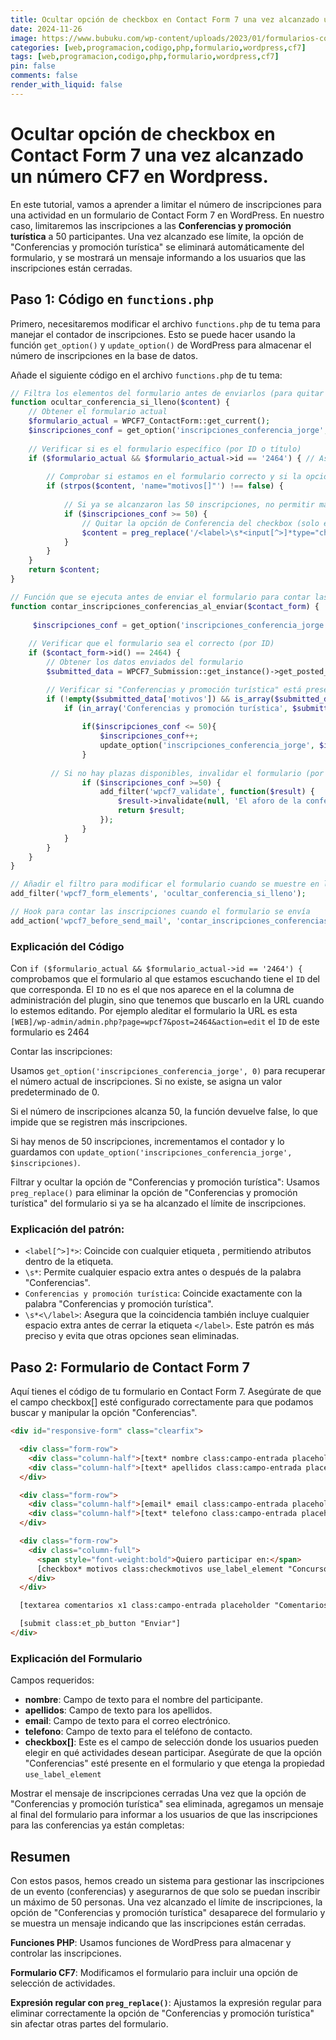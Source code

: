 ```yaml
---
title: Ocultar opción de checkbox en Contact Form 7 una vez alcanzado un número CF7 en Wordpress.
date: 2024-11-26
image: https://www.bubuku.com/wp-content/uploads/2023/01/formularios-contact-form-7_th.png
categories: [web,programacion,codigo,php,formulario,wordpress,cf7]
tags: [web,programacion,codigo,php,formulario,wordpress,cf7]
pin: false
comments: false
render_with_liquid: false
---
```

# Ocultar opción de checkbox en Contact Form 7 una vez alcanzado un número CF7 en Wordpress.

En este tutorial, vamos a aprender a limitar el número de inscripciones para una actividad en un formulario de Contact Form 7 en WordPress. En nuestro caso, limitaremos las inscripciones a las **Conferencias y promoción turística** a 50 participantes. Una vez alcanzado ese límite, la opción de "Conferencias y promoción turística" se eliminará automáticamente del formulario, y se mostrará un mensaje informando a los usuarios que las inscripciones están cerradas.

## Paso 1: Código en `functions.php`

Primero, necesitaremos modificar el archivo `functions.php` de tu tema para manejar el contador de inscripciones. Esto se puede hacer usando la función `get_option()` y `update_option()` de WordPress para almacenar el número de inscripciones en la base de datos.

Añade el siguiente código en el archivo `functions.php` de tu tema:

```php
// Filtra los elementos del formulario antes de enviarlos (para quitar la opción si está lleno)
function ocultar_conferencia_si_lleno($content) {
    // Obtener el formulario actual
    $formulario_actual = WPCF7_ContactForm::get_current();
	$inscripciones_conf = get_option('inscripciones_conferencia_jorge', 0);
    
    // Verificar si es el formulario específico (por ID o título)
    if ($formulario_actual && $formulario_actual->id == '2464') { // Aseguramos que es el formulario con el ID correcto
        
        // Comprobar si estamos en el formulario correcto y si la opción "Conferencias" está presente
        if (strpos($content, 'name="motivos[]"') !== false) {
			
			// Si ya se alcanzaron las 50 inscripciones, no permitir más
			if ($inscripciones_conf >= 50) {
				// Quitar la opción de Conferencia del checkbox (solo esa opción)
                $content = preg_replace('/<label>\s*<input[^>]*type="checkbox"[^>]*name="motivos\[\]"[^>]*value="Conferencias y promoción turística"[^>]*>\s*<span[^>]*class="wpcf7-list-item-label"[^>]*>\s*Conferencias y promoción turística\s*<\/span>\s*<\/label>/', '', $content);
			}
        }
    }
    return $content;
}

// Función que se ejecuta antes de enviar el formulario para contar las inscripciones
function contar_inscripciones_conferencias_al_enviar($contact_form) {
	
	 $inscripciones_conf = get_option('inscripciones_conferencia_jorge', 0); // Obtiene el número de inscripciones (valor por defecto 0)
	
    // Verificar que el formulario sea el correcto (por ID)
    if ($contact_form->id() == 2464) {
        // Obtener los datos enviados del formulario
        $submitted_data = WPCF7_Submission::get_instance()->get_posted_data();

        // Verificar si "Conferencias y promoción turística" está presente en el array motivos
        if (!empty($submitted_data['motivos']) && is_array($submitted_data['motivos'])) {
            if (in_array('Conferencias y promoción turística', $submitted_data['motivos'])) {
				
				if($inscripciones_conf <= 50){
					$inscripciones_conf++;
        			update_option('inscripciones_conferencia_jorge', $inscripciones_conf); // Guarda el nuevo número
				}
				
         // Si no hay plazas disponibles, invalidar el formulario (por si acaso tenia el formu abierto y no se ha eliminado la opción)
                if ($inscripciones_conf >=50) {
                    add_filter('wpcf7_validate', function($result) {
                        $result->invalidate(null, 'El aforo de la conferencia ya está completo.');
                        return $result;
                    });
                }
            }
        }
    }
}

// Añadir el filtro para modificar el formulario cuando se muestre en la página
add_filter('wpcf7_form_elements', 'ocultar_conferencia_si_lleno');

// Hook para contar las inscripciones cuando el formulario se envía
add_action('wpcf7_before_send_mail', 'contar_inscripciones_conferencias_al_enviar');
```

### Explicación del Código

Con `if ($formulario_actual && $formulario_actual->id == '2464') {` comprobamos que el formulario al que estamos escuchando tiene el `ID` del que corresponda. El `ID` no es el que nos aparece en el la columna de administración del plugin, sino que tenemos que buscarlo en la URL cuando lo estemos editando. Por ejemplo aleditar el formulario la URL es esta `[WEB]/wp-admin/admin.php?page=wpcf7&post=2464&action=edit` el `ÌD` de este formulario es 2464

Contar las inscripciones:

Usamos `get_option('inscripciones_conferencia_jorge', 0)` para recuperar el número actual de inscripciones. Si no existe, se asigna un valor predeterminado de 0.

Si el número de inscripciones alcanza 50, la función devuelve false, lo que impide que se registren más inscripciones.

Si hay menos de 50 inscripciones, incrementamos el contador y lo guardamos con `update_option('inscripciones_conferencia_jorge', $inscripciones)`.

Filtrar y ocultar la opción de "Conferencias y promoción turística": Usamos `preg_replace()` para eliminar la opción de "Conferencias y promoción turística" del formulario si ya se ha alcanzado el límite de inscripciones.

### Explicación del patrón:

- `<label[^>]*>`: Coincide con cualquier etiqueta <label>, permitiendo atributos dentro de la etiqueta.
- `\s*`: Permite cualquier espacio extra antes o después de la palabra "Conferencias".
- `Conferencias y promoción turística`: Coincide exactamente con la palabra "Conferencias y promoción turística".
- `\s*<\/label>`: Asegura que la coincidencia también incluye cualquier espacio extra antes de cerrar la etiqueta `</label>`.
Este patrón es más preciso y evita que otras opciones sean eliminadas.

## Paso 2: Formulario de Contact Form 7
Aquí tienes el código de tu formulario en Contact Form 7. Asegúrate de que el campo checkbox[] esté configurado correctamente para que podamos buscar y manipular la opción "Conferencias".

```html
<div id="responsive-form" class="clearfix">

  <div class="form-row">
    <div class="column-half">[text* nombre class:campo-entrada placeholder "Nombre"]</div>
    <div class="column-half">[text* apellidos class:campo-entrada placeholder "Apellidos"]</div>
  </div>

  <div class="form-row">
    <div class="column-half">[email* email class:campo-entrada placeholder "Email"]</div>
    <div class="column-half">[text* telefono class:campo-entrada placeholder "Teléfono"]</div>
  </div>

  <div class="form-row">
    <div class="column-full">
      <span style="font-weight:bold">Quiero participar en:</span>
      [checkbox* motivos class:checkmotivos use_label_element "Concurso de cocina" "Exposición de Arte" "Conciertos de Música" "Concurso de Fotografía" "Intercambio de Idiomas" "Conferencias y promoción turística" "Cortometraje" "Otros"]
    </div>
  </div>

  [textarea comentarios x1 class:campo-entrada placeholder "Comentarios"] Comentarios [/textarea]

  [submit class:et_pb_button "Enviar"]
</div>
```
### Explicación del Formulario

Campos requeridos:

- **nombre**: Campo de texto para el nombre del participante.
- **apellidos**: Campo de texto para los apellidos.
- **email**: Campo de texto para el correo electrónico.
- **telefono**: Campo de texto para el teléfono de contacto.
- **checkbox[]**: Este es el campo de selección donde los usuarios pueden elegir en qué actividades desean participar. Asegúrate de que la opción "Conferencias" esté presente en el formulario y que etenga la propiedad `use_label_element`

Mostrar el mensaje de inscripciones cerradas
Una vez que la opción de "Conferencias y promoción turística" sea eliminada, agregamos un mensaje al final del formulario para informar a los usuarios de que las inscripciones para las conferencias ya están completas:

## Resumen
Con estos pasos, hemos creado un sistema para gestionar las inscripciones de un evento (conferencias) y asegurarnos de que solo se puedan inscribir un máximo de 50 personas. Una vez alcanzado el límite de inscripciones, la opción de "Conferencias y promoción turística" desaparece del formulario y se muestra un mensaje indicando que las inscripciones están cerradas.

**Funciones PHP**: Usamos funciones de WordPress para almacenar y controlar las inscripciones.

**Formulario CF7**: Modificamos el formulario para incluir una opción de selección de actividades.

**Expresión regular con `preg_replace()`**: Ajustamos la expresión regular para eliminar correctamente la opción de "Conferencias y promoción turística" sin afectar otras partes del formulario.
